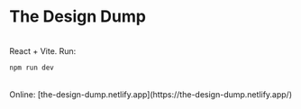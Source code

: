 # The Design Dump
<br>
React + Vite. Run: 
<br>

```sh
npm run dev
```
<br>
Online: [the-design-dump.netlify.app](https://the-design-dump.netlify.app/)
